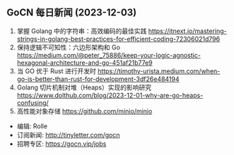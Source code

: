 ## GoCN 每日新闻 (2023-12-03)
1. 掌握 Golang 中的字符串：高效编码的最佳实践 https://itnext.io/mastering-strings-in-golang-best-practices-for-efficient-coding-72306021d796
2. 保持逻辑不可知性：六边形架构和 Go https://medium.com/@peter_75886/keep-your-logic-agnostic-hexagonal-architecture-and-go-451af21b77e9
3. 当 GO 优于 Rust 进行开发时 https://timothy-urista.medium.com/when-go-is-better-than-rust-for-development-3df26e484194
4. Golang 切片机制对堆（Heaps）实现的影响研究 https://www.dolthub.com/blog/2023-12-01-why-are-go-heaps-confusing/
5. 高性能对象存储 https://github.com/minio/minio

- 编辑: Rolle
- 订阅新闻: http://tinyletter.com/gocn
- 招聘专区: https://gocn.vip/jobs 
